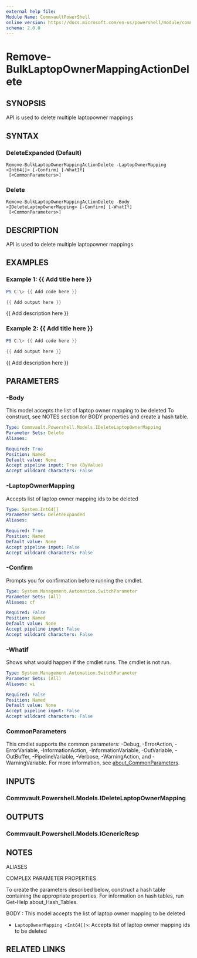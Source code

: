 ```yaml
---
external help file:
Module Name: CommvaultPowerShell
online version: https://docs.microsoft.com/en-us/powershell/module/commvaultpowershell/remove-bulklaptopownermappingactiondelete
schema: 2.0.0
---
```


# Remove-BulkLaptopOwnerMappingActionDelete

## SYNOPSIS
API is used to delete multiple laptopowner mappings

## SYNTAX

### DeleteExpanded (Default)
```
Remove-BulkLaptopOwnerMappingActionDelete -LaptopOwnerMapping <Int64[]> [-Confirm] [-WhatIf]
 [<CommonParameters>]
```

### Delete
```
Remove-BulkLaptopOwnerMappingActionDelete -Body <IDeleteLaptopOwnerMapping> [-Confirm] [-WhatIf]
 [<CommonParameters>]
```

## DESCRIPTION
API is used to delete multiple laptopowner mappings

## EXAMPLES

### Example 1: {{ Add title here }}
```powershell
PS C:\> {{ Add code here }}

{{ Add output here }}
```

{{ Add description here }}

### Example 2: {{ Add title here }}
```powershell
PS C:\> {{ Add code here }}

{{ Add output here }}
```

{{ Add description here }}

## PARAMETERS

### -Body
This model accepts the list of laptop owner mapping to be deleted
To construct, see NOTES section for BODY properties and create a hash table.

```yaml
Type: Commvault.Powershell.Models.IDeleteLaptopOwnerMapping
Parameter Sets: Delete
Aliases:

Required: True
Position: Named
Default value: None
Accept pipeline input: True (ByValue)
Accept wildcard characters: False
```

### -LaptopOwnerMapping
Accepts list of laptop owner mapping ids to be deleted

```yaml
Type: System.Int64[]
Parameter Sets: DeleteExpanded
Aliases:

Required: True
Position: Named
Default value: None
Accept pipeline input: False
Accept wildcard characters: False
```

### -Confirm
Prompts you for confirmation before running the cmdlet.

```yaml
Type: System.Management.Automation.SwitchParameter
Parameter Sets: (All)
Aliases: cf

Required: False
Position: Named
Default value: None
Accept pipeline input: False
Accept wildcard characters: False
```

### -WhatIf
Shows what would happen if the cmdlet runs.
The cmdlet is not run.

```yaml
Type: System.Management.Automation.SwitchParameter
Parameter Sets: (All)
Aliases: wi

Required: False
Position: Named
Default value: None
Accept pipeline input: False
Accept wildcard characters: False
```

### CommonParameters
This cmdlet supports the common parameters: -Debug, -ErrorAction, -ErrorVariable, -InformationAction, -InformationVariable, -OutVariable, -OutBuffer, -PipelineVariable, -Verbose, -WarningAction, and -WarningVariable. For more information, see [about_CommonParameters](http://go.microsoft.com/fwlink/?LinkID=113216).

## INPUTS

### Commvault.Powershell.Models.IDeleteLaptopOwnerMapping

## OUTPUTS

### Commvault.Powershell.Models.IGenericResp

## NOTES

ALIASES

COMPLEX PARAMETER PROPERTIES

To create the parameters described below, construct a hash table containing the appropriate properties. For information on hash tables, run Get-Help about_Hash_Tables.


BODY <IDeleteLaptopOwnerMapping>: This model accepts the list of laptop owner mapping to be deleted
  - `LaptopOwnerMapping <Int64[]>`: Accepts list of laptop owner mapping ids to be deleted

## RELATED LINKS


